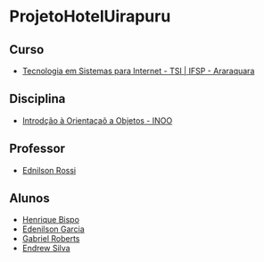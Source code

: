 # ProjetoHotelUirapuru

## Curso

- [Tecnologia em Sistemas para Internet - TSI | IFSP - Araraquara](https://www.arq.ifsp.edu.br/superiores/tecnologia-em-sistemas-para-internet)

## Disciplina

- [Introdção à Orientaçaõ a Objetos - INOO]()

## Professor

- [Ednilson Rossi](https://github.com/ednilsonrossi)

## Alunos 

- [Henrique Bispo](https://github.com/RICKBISPO)
- [Edenilson Garcia](https://github.com/edenilsonjunior)
- [Gabriel Roberts](https://github.com/roberttiss)
- [Endrew Silva]()
